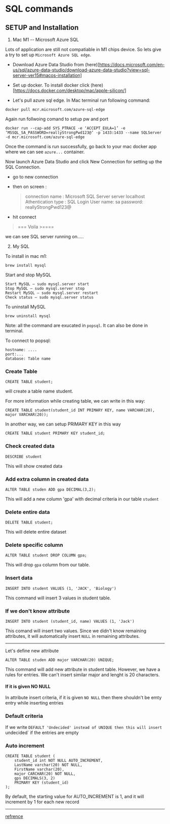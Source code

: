 # SQL commands

## SETUP and Installation
1. Mac M1 -- Microsoft Azure SQL

Lots of application are still not compatiable in M1 chips device. 
So lets give a try to set up `Microsoft Azure SQL edge`.

- Download Azure Data Studio from (here)[https://docs.microsoft.com/en-us/sql/azure-data-studio/download-azure-data-studio?view=sql-server-ver15#macos-installation]

- Set up docker. To install docker click (here)[https://docs.docker.com/desktop/mac/apple-silicon/]

- Let's pull azure sql edge. In Mac terminal run following command:
```
docker pull mcr.microsoft.com/azure-sql-edge
```
Again run follwoing comand to setup pw and port

```
docker run --cap-add SYS_PTRACE -e ‘ACCEPT_EULA=1’ -e ‘MSSQL_SA_PASSWORD=reallyStrongPwd123@’ -p 1433:1433 --name SQLServer -d mcr.microsoft.com/azure-sql-edge
```

Once the command is run successfully, go back to your mac docker app where we can see `azure...` container.

Now launch Azure Data Studio and click New Connection for setting up the SQL Connection.

- go to new connection
- then on screen :
     > connection name : Microsoft SQL Server
     > server localhost
     > Athentication type : SQL Login
     > User name: sa
     > password: reallyStrongPwd123@
     
- hit connect 

>=== Voila >====

we can see SQL server running on.....




2. My SQL

To install in mac m1: 
```
brew install mysql
```

Start and stop MySQL

```
Start MySQL – sudo mysql.server start
Stop MySQL – sudo mysql.server stop
Restart MySQL – sudo mysql.server restart
Check status – sudo mysql.server status
```

To uninstall MySQL
```
brew uninstall mysql
```

Note: all the command are exucated in `popsql`. It can also be done in terminal.

To connect to popsql:

```
hostname: ....
port:...
database: Table name
```

### Create Table

```
CREATE TABLE student;
```
will create a table name student.


For more information while creating table, we can write in this way:

```
CREATE TABLE student(student_id INT PRIMARY KEY, name VARCHAR(20), major VARCHAR(20));
```
In another way, we can setup PRIMARY KEY in this way

```
CREATE TABLE student PRIMARY KEY student_id;
```


### Check created data

```
DESCRIBE student
```

This will show created data

### Add extra column in created data

```
ALTER TABLE studen ADD gpa DECIMAL(3,2);
```
This will add a new column 'gpa' with decimal criteria  in our table `student`


### Delete entire data

```
DELETE TABLE student;
```

This will delete entire dataset


### Delete specific column

```
ALTER TABLE student DROP COLUMN gpa;
```
This will drop `gpa` column from our table.

### Insert data 
```
INSERT INTO student VALUES (1, 'JACK', 'Biology')
```

This command will insert 3 values in student table. 

### If we don't know attribute

```
INSERT INTO student (student_id, name) VALUES (1, 'Jack')
```

This comand will insert two values. Since we didn't know remaining attributes, it will automatically insert `NULL` in remaining attributes.

--------------------------------------

Let's define new attribute

```
ALTER TABLE studen ADD major VARCHAR(20) UNIQUE;
```

This command will add new attribute in student table. However, we have a rules for entries. We can't insert similar major and lenght is 20 characters.


#### If it is given NO NULL

In attribute insert criteria, if it is given `NO NULL` then there shouldn't be emty entry while inserting entries


### Default criteria

If we write `DEFAULT 'Undecided' instead of UNIQUE then this will insert `undecided` if the entries are empty


### Auto increment

```
CREATE TABLE student (
    student_id int NOT NULL AUTO_INCREMENT,
    LastName varchar(20) NOT NULL,
    FirstName varchar(20),
    major CARCHAR(20) NOT NULL,
    gps DECIMALS(3, 2)
    PRIMARY KEY (student_id)
);
```

By default, the starting value for AUTO_INCREMENT is 1, and it will increment by 1 for each new record

--------------------------------------------------------------------------------------




[refrence](https://www.w3schools.com/sql/sql_dates.asp)
